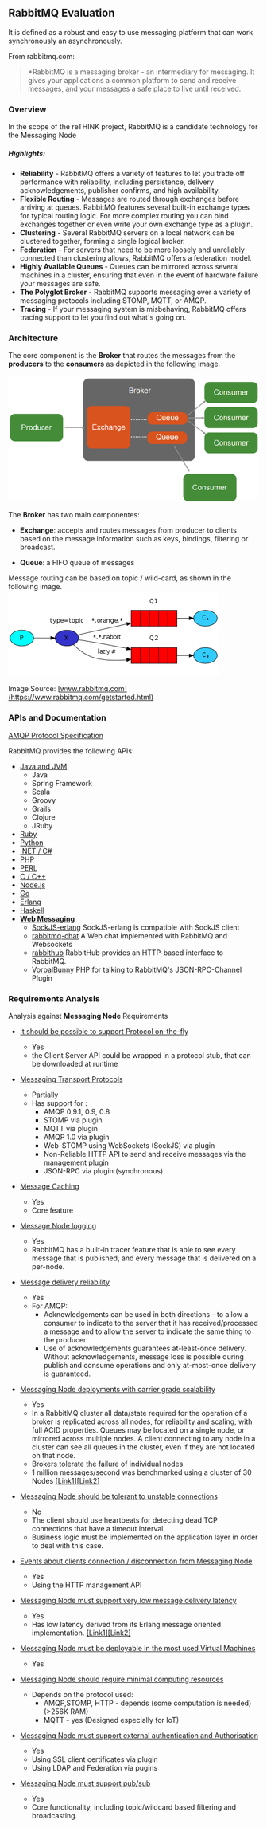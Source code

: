 ## RabbitMQ Evaluation

It is defined as a robust and easy to use messaging platform that can work synchronously an asynchronously.

From rabbitmq.com:
> *RabbitMQ is a messaging broker - an intermediary for messaging. It gives your applications a common platform to send and receive messages, and your messages a safe place to live until received.

### Overview

In the scope of the reTHINK project, RabbitMQ is a candidate technology for the Messaging Node

##### Highlights:
  * **Reliability** - RabbitMQ offers a variety of features to let you trade off performance with reliability, including persistence, delivery acknowledgements, publisher confirms, and high availability.
  * **Flexible Routing** - Messages are routed through exchanges before arriving at queues. RabbitMQ features several built-in exchange types for typical routing logic. For more complex routing you can bind exchanges together or even write your own exchange type as a plugin.
  * **Clustering** - Several RabbitMQ servers on a local network can be clustered together, forming a single logical broker.
  * **Federation** - For servers that need to be more loosely and unreliably connected than clustering allows, RabbitMQ offers a federation model.
  * **Highly Available Queues** - Queues can be mirrored across several machines in a cluster, ensuring that even in the event of hardware failure your messages are safe.
  * **The Polyglot Broker** - RabbitMQ supports messaging over a variety of messaging protocols including STOMP, MQTT, or AMQP.
  * **Tracing** - If your messaging system is misbehaving, RabbitMQ offers tracing support to let you find out what's going on.

### Architecture

The core component is the **Broker** that routes the messages from the **producers** to the **consumers** as depicted in the following image.

![image](rabbitmq_arch2.png)



The **Broker** has two main componentes:
* **Exchange**: accepts and routes messages from producer to clients based on the message information such as keys, bindings, filtering or broadcast.

* **Queue**: a FIFO queue of messages

Message routing can be based on topic / wild-card,  as shown in the following image.
![image](rabbitmq_arch.png)

Image Source: [www.rabbitmq.com](https://www.rabbitmq.com/getstarted.html)

### APIs and Documentation

[AMQP Protocol Specification](https://www.rabbitmq.com/protocol.html)

RabbitMQ provides the following APIs:
* [Java and JVM](https://www.rabbitmq.com/devtools.html#java-dev)
  * Java
  * Spring Framework
  * Scala
  * Groovy
  * Grails
  * Clojure
  * JRuby
* [Ruby](https://www.rabbitmq.com/devtools.html#ruby-dev)
* [Python](https://www.rabbitmq.com/devtools.html#python-dev)
* [.NET / C#](https://www.rabbitmq.com/devtools.html#dotnet-dev)
* [PHP](https://www.rabbitmq.com/devtools.html#php-dev)
* [PERL](https://www.rabbitmq.com/devtools.html#perl-dev)
* [C / C++](https://www.rabbitmq.com/devtools.html#c-dev)
* [Node.js](https://www.rabbitmq.com/devtools.html#node-dev)
* [Go](https://www.rabbitmq.com/devtools.html#go-dev)
* [Erlang](https://www.rabbitmq.com/devtools.html#erlang-dev)
* [Haskell](https://www.rabbitmq.com/devtools.html#haskell-dev)
* **[Web Messaging](https://www.rabbitmq.com/devtools.html#web-messaging)**
  * [SockJS-erlang](https://github.com/sockjs/sockjs-erlang) SockJS-erlang is compatible with SockJS client
  * [rabbitmq-chat](https://github.com/videlalvaro/rabbitmq-chat) A Web chat implemented with RabbitMQ and Websockets
  * [rabbithub](https://github.com/tonyg/rabbithub) RabbitHub provides an HTTP-based interface to RabbitMQ.
  * [VorpalBunny](https://github.com/myYearbook/VorpalBunny) PHP for talking to RabbitMQ's JSON-RPC-Channel Plugin

### Requirements Analysis

Analysis against **Messaging Node** Requirements

* [It should be possible to support Protocol on-the-fly](https://github.com/reTHINK-project/core-framework/issues/21)
  * Yes
  * the Client Server API could be wrapped in a protocol stub, that can be downloaded at runtime

* [Messaging Transport Protocols](https://github.com/reTHINK-project/core-framework/issues/20)
  * Partially
  * Has support for :
    * AMQP 0.9.1, 0.9, 0.8
    * STOMP via plugin
    * MQTT via plugin
    * AMQP 1.0 via plugin
    * Web-STOMP using WebSockets (SockJS) via plugin
    * Non-Reliable HTTP API to send and receive messages via the management plugin
    * JSON-RPC via plugin (synchronous)

* [Message Caching](https://github.com/reTHINK-project/core-framework/issues/19)
  * Yes
  * Core feature

* [Message Node logging](https://github.com/reTHINK-project/core-framework/issues/18)
  * Yes
  * RabbitMQ has a built-in tracer feature that is able to see every message that is published, and every message that is delivered on a per-node.

* [Message delivery reliability](https://github.com/reTHINK-project/core-framework/issues/17)
  * Yes
  * For AMQP:
    * Acknowledgements can be used in both directions - to allow a consumer to indicate to the server that it has received/processed a message and to allow the server to indicate the same thing to the producer.
    * Use of acknowledgements guarantees at-least-once delivery. Without acknowledgements, message loss is possible during publish and consume operations and only at-most-once delivery is guaranteed.

* [Messaging Node deployments with carrier grade scalability](https://github.com/reTHINK-project/core-framework/issues/16)
  * Yes
  * In a RabbitMQ cluster all data/state required for the operation of a broker is replicated across all nodes, for reliability and scaling, with full ACID properties. Queues may be located on a single node, or mirrored across multiple nodes. A client connecting to any node in a cluster can see all queues in the cluster, even if they are not located on that node.
  * Brokers tolerate the failure of individual nodes
  * 1 million messages/second was benchmarked using a cluster of 30 Nodes [[Link1]](http://blog.pivotal.io/pivotal/products/rabbitmq-hits-one-million-messages-per-second-on-google-compute-engine)[[Link2]](http://googlecloudplatform.blogspot.pt/2014/06/rabbitmq-on-google-compute-engine.html)

* [Messaging Node should be tolerant to unstable connections](https://github.com/reTHINK-project/core-framework/issues/15)
  * No
  * The client should use heartbeats for detecting dead TCP connections that have a timeout interval.
  * Business logic must be implemented on the application layer in order to deal with this case.

* [Events about clients connection / disconnection from Messaging Node](https://github.com/reTHINK-project/core-framework/issues/14)
  * Yes
  * Using the HTTP management API

* [Messaging Node must support very low message delivery latency](https://github.com/reTHINK-project/core-framework/issues/13)
  * Yes
  * Has low latency derived from its Erlang message oriented implementation. [[Link1]](http://www.rabbitmq.com/blog/2012/04/17/rabbitmq-performance-measurements-part-1/)[[Link2]](http://www.rabbitmq.com/blog/2012/04/25/rabbitmq-performance-measurements-part-2/)

* [Messaging Node must be deployable in the most used Virtual Machines](https://github.com/reTHINK-project/core-framework/issues/12)
  * Yes

* [Messaging Node should require minimal computing resources](https://github.com/reTHINK-project/core-framework/issues/11)
  * Depends on the protocol used:
    * AMQP,STOMP, HTTP - depends (some computation is needed) (>256K RAM)
    * MQTT - yes (Designed especially for IoT)

* [Messaging Node must support external authentication and Authorisation](https://github.com/reTHINK-project/core-framework/issues/10)
  * Yes
  * Using SSL client certificates via plugin
  * Using LDAP and Federation via pugins

* [Messaging Node must support pub/sub](https://github.com/reTHINK-project/core-framework/issues/9)
  * Yes
  * Core functionality, including topic/wildcard based filtering and broadcasting.
